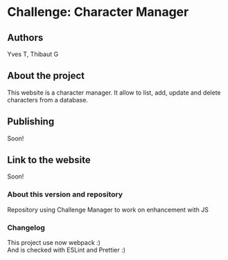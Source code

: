 # Challenge: Character Manager  
## Authors  
Yves T, Thibaut G  
## About the project  
This website is a character manager. It allow to list, add, update and delete characters from a database.  
## Publishing  
Soon!  
## Link to the website  
Soon!  
### About this version and repository  
Repository using Challenge Manager to work on enhancement with JS  
### Changelog  
This project use now webpack :)  
And is checked with ESLint and Prettier :)